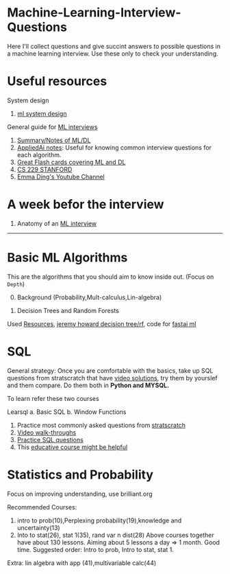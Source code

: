 # Machine-Learning-Interview-Questions
Here I'll collect questions and give succint answers to possible questions in a machine learning interview. Use these only to check your understanding.

# Useful resources

System design 

1. [ml system design](http://patrickhalina.com/posts/ml-systems-design-interview-guide/#concepts-and-background)

General guide for [ML interviews](https://www.yuan-meng.com/posts/newgrads/#resourcespreparation-for-ml-ds)

1. [Summary/Notes of ML/DL](https://stanford.edu/~shervine/teaching/cs-229/)
2. [AppliedAi notes](https://github.com/raveendarv/AppliedAiCourse-AssignmentAndNotes): Useful for knowing common interview questions for each algorithm.
3. [Great Flash cards covering ML and DL](https://github.com/b7leung/MLE-Flashcards)
4. [CS 229 STANFORD](https://cs229.stanford.edu/syllabus-summer2019.html)
5. [Emma Ding's Youtube Channel](https://www.youtube.com/@DataInterviewPro)

# A week befor the interview

1. Anatomy of an [ML interview](https://pub.towardsai.net/4-types-of-machine-learning-interview-questions-for-data-scientists-and-machine-learning-engineers-b8135805ce1b)


--------
# Basic ML Algorithms

This are the algorithms that you should aim to know inside out. (Focus on `Depth`)

0. Background (Probability,Mult-calculus,Lin-algebra)


1. Decision Trees and Random Forests

Used [Resources](https://github.com/parrt/msds621), [jeremy howard decision tree/rf](https://course18.fast.ai/ml.html), code for [fastai ml](https://github.com/Giffy/AI_fast.ai/tree/master/Machine%20Learning)


# SQL
General strategy: Once you are comfortable with the basics, take up SQL questions from stratscratch that have [video solutions](https://www.youtube.com/watch?v=GeJUvdkJKEc&list=PLv6MQO1Zzdmq5w4YkdkWyW8AaWatSQ0kX), try them by yourslef and them compare. Do them both in **Python and MYSQL.**

To learn refer these two courses

Learsql a. Basic SQL b. Window Functions

1. Practice most commonly asked questions from [stratscratch](https://platform.stratascratch.com/coding?code_type=3)
2. [Video walk-throughs](https://www.youtube.com/watch?v=GeJUvdkJKEc&list=PLv6MQO1Zzdmq5w4YkdkWyW8AaWatSQ0kX)
3. [Practice SQL questions](https://www.interviewquery.com/questions?searchQuery=&searchQuestionTag=&searchCompany=&ordering=Recommended&pageSize=50&page=0&tags=Pandas&tags=SQL&tags=R&tags=Database+Design&extraFilters=Popular)
4. This [educative course might be helpful](https://www.educative.io/module/JZmo10C1K3V0gqV0w/10370001/5844917766586368)

# Statistics and Probability

Focus on improving understanding, use brilliant.org

Recommended Courses:
1. intro to prob(10),Perplexing probability(19),knowledge and uncertainty(13)
2. Into to stat(26), stat 1(35), rand var n dist(28)
Above courses together have about 130 lessons. Aiming about 5 lessons a day => 1 month. Good time.
Suggested order: Intro to prob, Intro to stat, stat 1.

Extra: lin algebra with app (41),multivariable calc(44)
